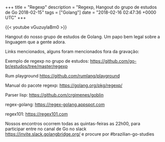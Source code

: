 +++
title = "Regexp"
description = "Regexp, Hangout do grupo de estudos de Go 2018-02-15"
tags = ["Golang"]
date = "2018-02-16 02:47:36 +0000 UTC"
+++

{{< youtube vGuzuylaBm0 >}}

Hangout do nosso grupo de estudos de Golang.
Um papo bem legal sobre a linguagem que a gente adora.

Links mencionados, alguns foram mencionados fora da gravação:

Exemplo de regexp no grupo de estudos:
https://github.com/go-br/estudos/tree/master/regexp

Rum playground
https://github.com/rumlang/playground

Manual do pacote regexp:
https://golang.org/pkg/regexp/

Parser lisp:
https://github.com/crgimenes/goblin

regex-golang:
https://regex-golang.appspot.com

regex101:
https://regex101.com

Nossos encontros ocorrem todas as quintas-feiras as 22h00, para participar entre no canal de Go no slack https://invite.slack.golangbridge.org/ e procure por #brazilian-go-studies